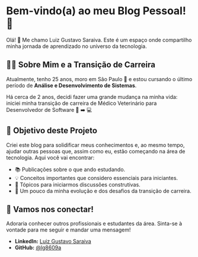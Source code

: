 # Bem-vindo(a) ao meu Blog Pessoal! 📝

Olá! 👋 Me chamo Luiz Gustavo Saraiva. Este é um espaço onde compartilho minha jornada de aprendizado no universo da tecnologia.

## 👨‍💻 Sobre Mim e a Transição de Carreira

Atualmente, tenho 25 anos, moro em São Paulo 📍 e estou cursando o último período de **Análise e Desenvolvimento de Sistemas**. 

Há cerca de 2 anos, decidi fazer uma grande mudança na minha vida: iniciei minha transição de carreira de Médico Veterinário para Desenvolvedor de Software 🐾 ➡️ 💻

## 🎯 Objetivo deste Projeto

Criei este blog para solidificar meus conhecimentos e, ao mesmo tempo, ajudar outras pessoas que, assim como eu, estão começando na área de tecnologia. Aqui você vai encontrar:

* 📚 Publicações sobre o que ando estudando.
* 💡 Conceitos importantes que considero essenciais para iniciantes.
* 💬 Tópicos para iniciarmos discussões construtivas.
* 🚀 Um pouco da minha evolução e dos desafios da transição de carreira.

## 🔗 Vamos nos conectar!

Adoraria conhecer outros profissionais e estudantes da área. Sinta-se à vontade para me seguir e mandar uma mensagem!

* **LinkedIn:** [Luiz Gustavo Saraiva](https://www.linkedin.com/in/luizgns)
* **GitHub:** [@lg8609a](https://github.com/lg8609a)
